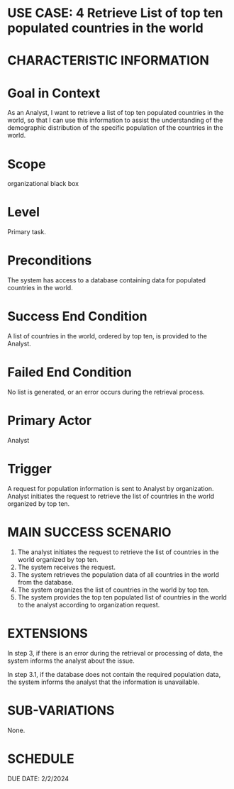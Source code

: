 **USE CASE: 4 Retrieve List of top ten populated countries in the world**
================================================================================

**CHARACTERISTIC INFORMATION**
=================================

**Goal in Context**
===================

As an Analyst, I want to retrieve a list of top ten populated countries in the world, so that I can use this information to assist the understanding of the demographic distribution of the specific population of the countries in the world.

**Scope**
==========
 
organizational black box

**Level**
==========

Primary task.

**Preconditions**
=================

The system has access to a database containing data for populated countries in the world.

**Success End Condition**
=========================

A list of countries in the world, ordered by top ten, is provided to the Analyst.

**Failed End Condition**
======================

No list is generated, or an error occurs during the retrieval process.

**Primary Actor**
=================

Analyst 

**Trigger**
============

A request for population information is sent to Analyst by organization. Analyst initiates the request to retrieve the list of countries in the world organized by top ten.

**MAIN SUCCESS SCENARIO**
==========================

1. The analyst initiates the request to retrieve the list of countries in the world organized by top ten.
2. The system receives the request.
3. The system retrieves the population data of all countries in the world from the database.
4. The system organizes the list of countries in the world by top ten.
5. The system provides the top ten populated list of countries in the world to the analyst according to organization request. 

**EXTENSIONS**
================

In step 3, if there is an error during the retrieval or processing of data, the system informs the analyst about the issue.

In step 3.1, if the database does not contain the required population data, the system informs the analyst that the information is unavailable.

**SUB-VARIATIONS**
====================

None.

**SCHEDULE**
================

DUE DATE: 2/2/2024

